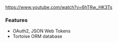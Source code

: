 
https://www.youtube.com/watch?v=6hTRw_HK3Ts

### Features

- OAuth2, JSON Web Tokens
- Tortoise ORM database